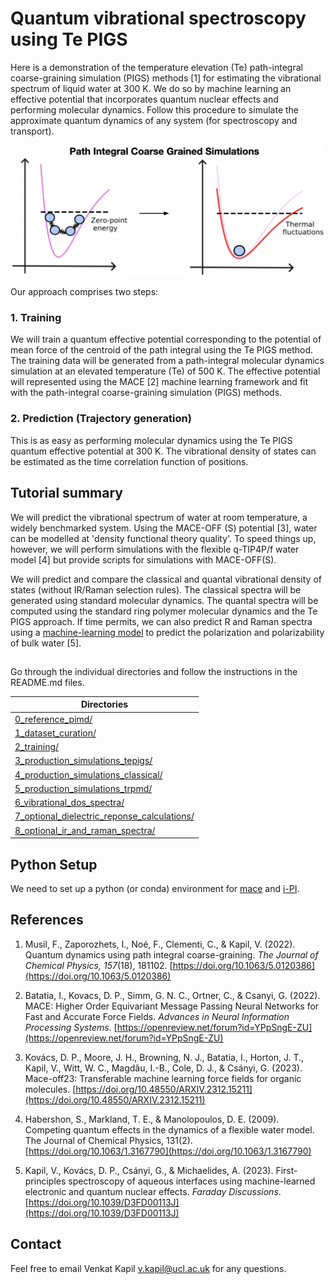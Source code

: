 # Quantum vibrational spectroscopy using Te PIGS

Here is a demonstration of the temperature elevation (Te) path-integral coarse-graining simulation (PIGS) methods [1] for estimating the vibrational spectrum of liquid water at 300 K. We do so by machine learning an effective potential that incorporates quantum nuclear effects and performing molecular dynamics. Follow this procedure to simulate the approximate quantum dynamics of any system (for spectroscopy and transport). 

![A schematic of the PIGS approach](PIGS.png)

Our approach comprises two steps: 

### 1. Training

We will train a quantum effective potential corresponding to the potential of mean force of the centroid of the path integral using the Te PIGS method. The training data will be generated from a path-integral molecular dynamics simulation at an elevated temperature (Te) of 500 K. The effective potential will represented using the MACE [2] machine learning framework and fit with the path-integral coarse-graining simulation (PIGS) methods. 

### 2. Prediction (Trajectory generation)

This is as easy as performing molecular dynamics using the Te PIGS quantum effective potential at 300 K. The vibrational density of states can be estimated as the time correlation function of positions. 

## Tutorial summary 

We will predict the vibrational spectrum of water at room temperature, a widely benchmarked system. Using the MACE-OFF (S) potential [3], water can be modelled at 'density functional theory quality'. To speed things up, however, we will perform simulations with the flexible q-TIP4P/f water model [4] but provide scripts for simulations with MACE-OFF(S). 

We will predict and compare the classical and quantal vibrational density of states (without IR/Raman selection rules). The classical spectra will be generated using standard molecular dynamics. The quantal spectra will be computed using the standard ring polymer molecular dynamics and the Te PIGS approach. If time permits, we can also predict R and Raman spectra using a [machine-learning model](https://github.com/venkatkapil24/ML-quantum-vibrational-spectroscopy) to predict the polarization and polarizability of bulk water [5].  

##

Go through the individual directories and follow the instructions in the README.md files. 

| Directories                                    |
|------------------------------------------------|
| [0_reference_pimd/](./0_reference_pimd/)       |
| [1_dataset_curation/](./1_dataset_curation/)   |
| [2_training/](./2_training/)                   |
| [3_production_simulations_tepigs/](./3_production_simulations_tepigs/) |
| [4_production_simulations_classical/](./4_production_simulations_classical/) |
| [5_production_simulations_trpmd/](./5_production_simulations_trpmd/) |
| [6_vibrational_dos_spectra/](./6_vibrational_dos_spectra/) |
| [7_optional_dielectric_reponse_calculations/](./7_optional_dielectric_reponse_calculations/) |
| [8_optional_ir_and_raman_spectra/](./8_optional_ir_and_raman_spectra/) |

## Python Setup

We need to set up a python (or conda) environment for [mace](https://github.com/ACEsuit/mace) and [i-PI](https://github.com/i-pi/i-pi). 

## References 

1. Musil, F., Zaporozhets, I., Noé, F., Clementi, C., & Kapil, V. (2022). Quantum dynamics using path integral coarse-graining. *The Journal of Chemical Physics, 157*(18), 181102. [https://doi.org/10.1063/5.0120386](https://doi.org/10.1063/5.0120386)

2. Batatia, I., Kovacs, D. P., Simm, G. N. C., Ortner, C., & Csanyi, G. (2022). MACE: Higher Order Equivariant Message Passing Neural Networks for Fast and Accurate Force Fields. *Advances in Neural Information Processing Systems*. [https://openreview.net/forum?id=YPpSngE-ZU](https://openreview.net/forum?id=YPpSngE-ZU)

3. Kovács, D. P., Moore, J. H., Browning, N. J., Batatia, I., Horton, J. T., Kapil, V., Witt, W. C., Magdău, I.-B., Cole, D. J., & Csányi, G. (2023). Mace-off23: Transferable machine learning force fields for organic molecules. [https://doi.org/10.48550/ARXIV.2312.15211](https://doi.org/10.48550/ARXIV.2312.15211)

4. Habershon, S., Markland, T. E., & Manolopoulos, D. E. (2009). Competing quantum effects in the dynamics of a flexible water model. The Journal of Chemical Physics, 131(2). [https://doi.org/10.1063/1.3167790](https://doi.org/10.1063/1.3167790)

5. Kapil, V., Kovács, D. P., Csányi, G., & Michaelides, A. (2023). First-principles spectroscopy of aqueous interfaces using machine-learned electronic and quantum nuclear effects. *Faraday Discussions*. [https://doi.org/10.1039/D3FD00113J](https://doi.org/10.1039/D3FD00113J)


## Contact

Feel free to email Venkat Kapil [v.kapil@ucl.ac.uk](v.kapil@ucl.ac.uk) for any questions. 
